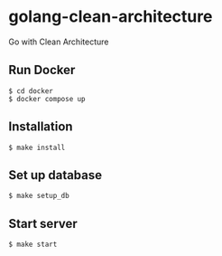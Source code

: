 # golang-clean-architecture
Go with Clean Architecture

## Run Docker

```
$ cd docker
$ docker compose up
```

## Installation

```
$ make install
```

## Set up database

```
$ make setup_db
```

## Start server

```
$ make start
```
